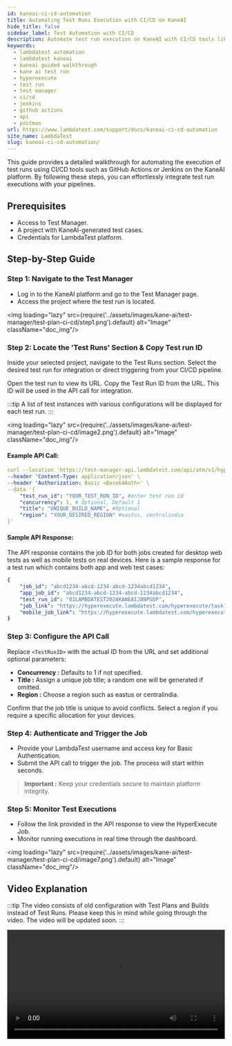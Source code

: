 ```yaml
---
id: kaneai-ci-cd-automation
title: Automating Test Runs Execution with CI/CD on KaneAI
hide_title: false
sidebar_label: Test Automation with CI/CD
description: Automate test run execution on KaneAI with CI/CD tools like GitHub Actions and Jenkins. Follow our step-by-step guide for seamless integration.
keywords:
  - lambdatest automation
  - lambdatest kaneai
  - kaneai guided walkthrough
  - kane ai test run
  - hyperexecute
  - test run
  - test manager
  - ci/cd
  - jenkins
  - github actions
  - api
  - postman
url: https://www.lambdatest.com/support/docs/kaneai-ci-cd-automation
site_name: LambdaTest
slug: kaneai-ci-cd-automation/
---
```


<script type="application/ld+json"
      dangerouslySetInnerHTML={{ __html: JSON.stringify({
       "@context": "https://schema.org",
        "@type": "BreadcrumbList",
        "itemListElement": [{
          "@type": "ListItem",
          "position": 1,
          "name": "Home",
          "item": "https://www.lambdatest.com"
        },{
          "@type": "ListItem",
          "position": 2,
          "name": "Support",
          "item": "https://www.lambdatest.com/support/docs/"
        },{
          "@type": "ListItem",
          "position": 3,
          "name": "KaneAI CI/CD Automation",
          "item": "https://www.lambdatest.com/support/docs/kaneai-ci-cd-automation"
        }]
      })
    }}
></script>
This guide provides a detailed walkthrough for automating the execution of test runs using CI/CD tools such as GitHub Actions or Jenkins on the KaneAI platform. By following these steps, you can effortlessly integrate test run executions with your pipelines.

## Prerequisites
- Access to Test Manager.
- A project with KaneAI-generated test cases.
- Credentials for LambdaTest platform.

## Step-by-Step Guide
### Step 1: Navigate to the Test Manager
- Log in to the KaneAI platform and go to the Test Manager page.
- Access the project where the test run is located.

<img loading="lazy" src={require('../assets/images/kane-ai/test-manager/test-plan-ci-cd/step1.png').default} alt="Image" className="doc_img"/>

### Step 2: Locate the 'Test Runs' Section & Copy Test run ID
Inside your selected project, navigate to the Test Runs section. Select the desired test run for integration or direct triggering from your CI/CD pipeline.

Open the test run to view its URL. Copy the Test Run ID from the URL. This ID will be used in the API call for integration.

:::tip
A list of test instances with various configurations will be displayed for each test run.
:::

<img loading="lazy" src={require('../assets/images/kane-ai/test-manager/test-plan-ci-cd/image2.png').default} alt="Image" className="doc_img"/>

#### Example API Call:

```yaml
curl --location 'https://test-manager-api.lambdatest.com/api/atm/v1/hyperexecute' \
--header 'Content-Type: application/json' \
--header 'Authorization: Basic <Base64Auth>' \
--data '{
    "test_run_id": "YOUR_TEST_RUN_ID", #enter test run id
    "concurrency": 1, # Optional, Default 1
    "title": "UNIQUE_BUILD_NAME", #Optional
    "region": "YOUR_DESIRED_REGION" #eastus, centralindia
}'
```


#### Sample API Response:

The API response contains the job ID for both jobs created for desktop web tests as well as mobile tests on real devices. Here is a sample response for a test run which contains both app and web test cases:

```yaml
{
    "job_id": "abcd1234-abcd-1234-abcd-1234abcd1234",
    "app_job_id": "abcd1234-abcd-1234-abcd-1234abcd1234",
    "test_run_id": "01LAMBDATEST2024KANEAIJ8NPGDP",
    "job_link": "https://hyperexecute.lambdatest.com/hyperexecute/task?jobId=<job_id>",
    "mobile_job_link": "https://hyperexecute.lambdatest.com/hyperexecute/task?jobId=<app_job_id>"
}
```

### Step 3: Configure the API Call
Replace `<TestRunID>` with the actual ID from the URL and set additional optional parameters:

- **Concurrency :** Defaults to 1 if not specified.
- **Title :** Assign a unique job title; a random one will be generated if omitted.
- **Region :** Choose a region such as eastus or centralindia.

Confirm that the job title is unique to avoid conflicts. Select a region if you require a specific allocation for your devices.


### Step 4: Authenticate and Trigger the Job
- Provide your LambdaTest username and access key for Basic Authentication.
- Submit the API call to trigger the job. The process will start within seconds.

> **Important :** Keep your credentials secure to maintain platform integrity.


### Step 5: Monitor Test Executions
- Follow the link provided in the API response to view the HyperExecute Job.
- Monitor running executions in real time through the dashboard.

<img loading="lazy" src={require('../assets/images/kane-ai/test-manager/test-plan-ci-cd/image7.png').default} alt="Image" className="doc_img"/>

## Video Explanation

:::tip
The video consists of old configuration with Test Plans and Builds instead of Test Runs. Please keep this in mind while going through the video. The video will be updated soon.
:::

<video class="right-side" width="100%" controls id="vid">
<source src= {require('../assets/images/kane-ai/test-manager/test-plan-ci-cd/output.mp4').default} type="video/mp4" />
</video>
